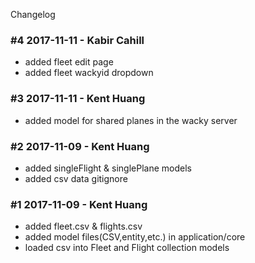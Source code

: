 Changelog

### #4 2017-11-11 - Kabir Cahill
- added fleet edit page
- added fleet wackyid dropdown

### #3 2017-11-11 - Kent Huang
- added model for shared planes in the wacky server


### #2 2017-11-09 - Kent Huang
- added singleFlight & singlePlane models
- added csv data gitignore

### #1 2017-11-09 - Kent Huang
- added fleet.csv & flights.csv
- added model files(CSV,entity,etc.) in application/core 
- loaded csv into Fleet and Flight collection models


